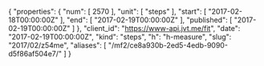 {
  "properties": {
    "num": [
      2570
    ],
    "unit": [
      "steps"
    ],
    "start": [
      "2017-02-18T00:00:00Z"
    ],
    "end": [
      "2017-02-19T00:00:00Z"
    ],
    "published": [
      "2017-02-19T00:00:00Z"
    ]
  },
  "client_id": "https://www-api.jvt.me/fit",
  "date": "2017-02-19T00:00:00Z",
  "kind": "steps",
  "h": "h-measure",
  "slug": "2017/02/z54me",
  "aliases": [
    "/mf2/ce8a930b-2ed5-4edb-9090-d5f86af504e7/"
  ]
}
